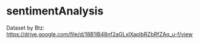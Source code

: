 # sentimentAnalysis
Dataset by Btz:
https://drive.google.com/file/d/18B1lB48nf2aGLxlXaplbRZbRfZAq_u-f/view
